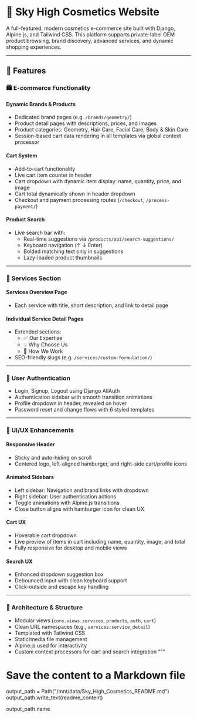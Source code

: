 # 💄 Sky High Cosmetics Website

A full-featured, modern cosmetics e-commerce site built with Django, Alpine.js, and Tailwind CSS. This platform supports private-label OEM product browsing, brand discovery, advanced services, and dynamic shopping experiences.

---

## 🚀 Features

### 🛍️ E-commerce Functionality

#### Dynamic Brands & Products
- Dedicated brand pages (e.g. `/brands/geometry/`)
- Product detail pages with descriptions, prices, and images
- Product categories: Geometry, Hair Care, Facial Care, Body & Skin Care
- Session-based cart data rendering in all templates via global context processor

#### Cart System
- Add-to-cart functionality
- Live cart item counter in header
- Cart dropdown with dynamic item display: name, quantity, price, and image
- Cart total dynamically shown in header dropdown
- Checkout and payment processing routes (`/checkout`, `/process-payment/`)

#### Product Search
- Live search bar with:
  - Real-time suggestions via `/products/api/search-suggestions/`
  - Keyboard navigation (↑ ↓ Enter)
  - Bolded matching text only in suggestions
  - Lazy-loaded product thumbnails

---

### 💼 Services Section

#### Services Overview Page
- Each service with title, short description, and link to detail page

#### Individual Service Detail Pages
- Extended sections:
  - ✅ Our Expertise  
  - 💡 Why Choose Us  
  - 🔧 How We Work  
- SEO-friendly slugs (e.g. `/services/custom-formulation/`)

---

### 👤 User Authentication

- Login, Signup, Logout using Django AllAuth
- Authentication sidebar with smooth transition animations
- Profile dropdown in header, revealed on hover
- Password reset and change flows with 6 styled templates

---

### 🎨 UI/UX Enhancements

#### Responsive Header
- Sticky and auto-hiding on scroll
- Centered logo, left-aligned hamburger, and right-side cart/profile icons

#### Animated Sidebars
- Left sidebar: Navigation and brand links with dropdown
- Right sidebar: User authentication actions
- Toggle animations with Alpine.js transitions
- Close button aligns with hamburger icon for clean UX

#### Cart UX
- Hoverable cart dropdown
- Live preview of items in cart including name, quantity, image, and total
- Fully responsive for desktop and mobile views

#### Search UX
- Enhanced dropdown suggestion box
- Debounced input with clean keyboard support
- Click-outside and escape key handling

---

### 🧱 Architecture & Structure

- Modular views (`core.views.services`, `products`, `auth`, `cart`)
- Clean URL namespaces (e.g., `services:service_detail`)
- Templated with Tailwind CSS
- Static/media file management
- Alpine.js used for interactivity
- Custom context processors for cart and search integration
"""

# Save the content to a Markdown file
output_path = Path("/mnt/data/Sky_High_Cosmetics_README.md")
output_path.write_text(readme_content)

output_path.name
